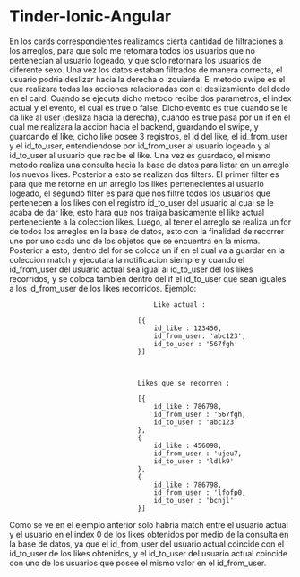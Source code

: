 # Tinder-Ionic-Angular

En los cards correspondientes realizamos cierta cantidad de filtraciones a los arreglos, para que solo me retornara todos los usuarios que no pertenecian al usuario logeado, y que solo retornara los usuarios de diferente sexo. Una vez los datos estaban filtrados de manera correcta, el usuario podria deslizar hacia la derecha o izquierda. El metodo swipe es el que realizara todas las acciones relacionadas con el deslizamiento del dedo en el card. Cuando se ejecuta dicho metodo recibe dos parametros, el index actual y el evento, el cual es true o false. Dicho evento es true cuando se le da like al user (desliza hacia la derecha), cuando es true pasa por un if en el cual me realizara la accion hacia el backend, guardando el swipe, y guardando el like, dicho like posee 3 registros, el id del like, el id_from_user y el id_to_user, entendiendose por id_from_user al usuario logeado y al id_to_user al usuario que recibe el like. Una vez es guardado, el mismo metodo realiza una consulta hacia la base de datos para listar en un arreglo los nuevos likes. Posterior a esto se realizan dos filters. El primer filter es para que me retorne en un arreglo los likes pertenecientes al usuario logeado, el segundo filter es para que nos filtre todos los usuarios que pertenecen a los likes con el registro id_to_user del usuario al cual se le acaba de dar like, esto hara que nos traiga basicamente el like actual perteneciente a la coleccion likes. Luego, al tener el arreglo se realiza un for de todos los arreglos en la base de datos, esto con la finalidad de recorrer uno por uno cada uno de los objetos que se encuentra en la misma. Posterior a esto, dentro del for se coloca un if en el cual va a guardar en la coleccion match y ejecutara la notificacion siempre y cuando el id_from_user del usuario actual sea igual al id_to_user del los likes recorridos, y se coloca tambien dentro del if el id_to_user que sean iguales a los id_from_user de los likes recorridos. Ejemplo:


                                        Like actual :                                          

                                    [{                                                              
                                        id_like : 123456,                                                   
                                        id_from_user: 'abc123',
                                        id_to_user : '567fgh'
                                    }]

                                        

                                    Likes que se recorren :

                                    [{
                                        id_like : 786798,
                                        id_from_user : '567fgh,
                                        id_to_user : 'abc123'
                                    },
                                    {
                                        id_like : 456098,
                                        id_from_user : 'ujeu7,
                                        id_to_user : 'ldlk9'
                                    },
                                    {
                                        id_like : 786798,
                                        id_from_user : 'lfofp0,
                                        id_to_user : 'bcnjl'
                                    }]


Como se ve en el ejemplo anterior solo habria match entre el usuario actual y el usuario en el index 0 de los likes obtenidos por medio de la consulta en la base de datos, ya que el id_from_user del usuario actual coincide con el id_to_user de los likes obtenidos, y el id_to_user del usuario actual coincide con uno de los usuarios que posee el mismo valor en el id_from_user.